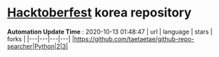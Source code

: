# [Hacktoberfest](https://hacktoberfest.digitalocean.com/) korea repository 
**Automation Update Time** : 2020-10-13 01:48:47
| url | language | stars | forks |
|---|---|---|---|
|https://github.com/taetaetae/github-repo-searcher|Python|2|3|
